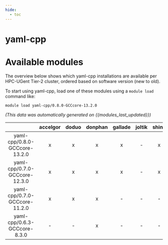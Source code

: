 ```yaml
---
hide:
  - toc
---
```


yaml-cpp
========

# Available modules


The overview below shows which yaml-cpp installations are available per HPC-UGent Tier-2 cluster, ordered based on software version (new to old).

To start using yaml-cpp, load one of these modules using a `module load` command like:

```shell
module load yaml-cpp/0.8.0-GCCcore-13.2.0
```

*(This data was automatically generated on {{modules_last_updated}})*  

| |accelgor|doduo|donphan|gallade|joltik|shinx|skitty|
| :---: | :---: | :---: | :---: | :---: | :---: | :---: | :---: |
|yaml-cpp/0.8.0-GCCcore-13.2.0|x|x|x|x|-|x|x|
|yaml-cpp/0.7.0-GCCcore-12.3.0|x|x|x|x|-|x|x|
|yaml-cpp/0.7.0-GCCcore-11.2.0|x|x|x|-|-|-|-|
|yaml-cpp/0.6.3-GCCcore-8.3.0|-|-|x|-|-|-|-|
